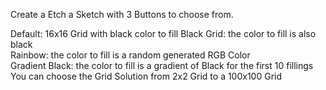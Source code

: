 Create a Etch a Sketch with 3 Buttons to choose from.

Default: 16x16 Grid with black color to fill
Black Grid: the color to fill is also black<br>
Rainbow: the color to fill is a random generated RGB Color<br>
Gradient Black: the color to fill is a gradient of Black for the first 10 fillings<br>
You can choose the Grid Solution from 2x2 Grid to a 100x100 Grid
